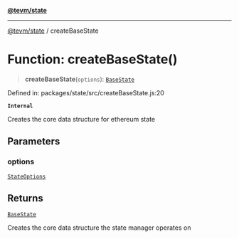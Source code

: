 [**@tevm/state**](../README.md)

***

[@tevm/state](../globals.md) / createBaseState

# Function: createBaseState()

> **createBaseState**(`options`): [`BaseState`](../type-aliases/BaseState.md)

Defined in: packages/state/src/createBaseState.js:20

**`Internal`**

Creates the core data structure for ethereum state

## Parameters

### options

[`StateOptions`](../type-aliases/StateOptions.md)

## Returns

[`BaseState`](../type-aliases/BaseState.md)

Creates the core data structure the state manager operates on
